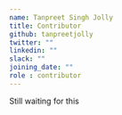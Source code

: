 ```yaml
---
name: Tanpreet Singh Jolly
title: Contributor
github: tanpreetjolly
twitter: ""
linkedin: ""
slack: ""
joining_date: ""
role : contributor
---
```


Still waiting for this
